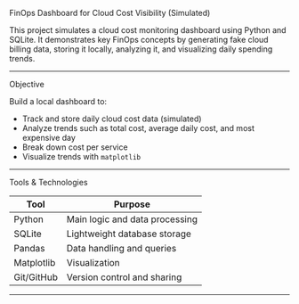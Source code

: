 FinOps Dashboard for Cloud Cost Visibility (Simulated)

This project simulates a cloud cost monitoring dashboard using Python and SQLite. It demonstrates key FinOps concepts by generating fake cloud billing data, storing it locally, analyzing it, and visualizing daily spending trends.

---

Objective

Build a local dashboard to:
- Track and store daily cloud cost data (simulated)
- Analyze trends such as total cost, average daily cost, and most expensive day
- Break down cost per service
- Visualize trends with `matplotlib`

---

Tools & Technologies

| Tool        | Purpose                          |
|-------------|----------------------------------|
| Python      | Main logic and data processing   |
| SQLite      | Lightweight database storage     |
| Pandas      | Data handling and queries        |
| Matplotlib  | Visualization                    |
| Git/GitHub  | Version control and sharing      |

---


